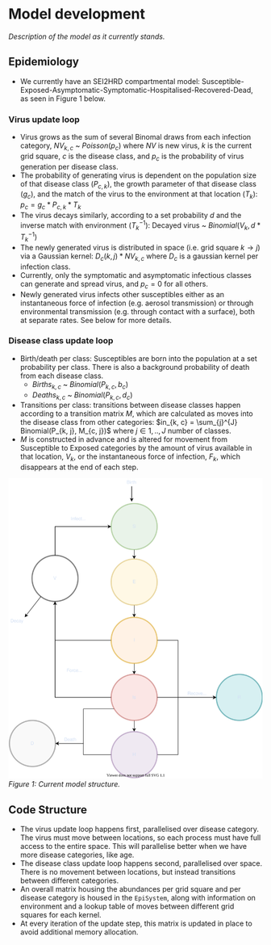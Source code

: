 # Model development

*Description of the model as it currently stands.*

## Epidemiology

* We currently have an SEI2HRD compartmental model: Susceptible-Exposed-Asymptomatic-Symptomatic-Hospitalised-Recovered-Dead, as seen in Figure 1 below.

### Virus update loop
* Virus grows as the sum of several Binomal draws from each infection category,
$NV_{k, c}$ ~ $Poisson(p_c)$
where $NV$ is new virus, $k$ is the current grid square, $c$ is the disease class, and $p_c$ is the probability of virus generation per disease class.
* The probability of generating virus is dependent on the population size of that disease class ($P_{c,k}$), the growth parameter of that disease class ($g_c$), and the match of the virus to the environment at that location ($T_k$):
$p_c = g_c * P_{c,k} * T_k$
* The virus decays similarly, according to a set probability $d$ and the inverse match with environment ($T_k^{-1}$):
Decayed virus ~ $Binomial(V_k, d * T_k^{-1})$
* The newly generated virus is distributed in space (i.e. grid square $k \rightarrow j$) via a Gaussian kernel:
$D_c(k,j)*NV_{k,c}$ where $D_c$ is a gaussian kernel per infection class.
* Currently, only the symptomatic and asymptomatic infectious classes can generate and spread virus, and $p_c = 0$ for all others.
* Newly generated virus infects other susceptibles either as an instantaneous force of infection (e.g. aerosol transmission) or through environmental transmission (e.g. through contact with a surface), both at separate rates. See below for more details.

### Disease class update loop
* Birth/death per class: Susceptibles are born into the population at a set probability per class. There is also a background probability of death from each disease class.
  * $Births_{k,c}$ ~ $Binomial(P_{k,c}, b_c)$
  * $Deaths_{k,c}$ ~ $Binomial(P_{k,c}, d_c)$
* Transitions per class: transitions between disease classes happen according to a transition matrix $M$, which are calculated as moves into the disease class from other categories:
$in_{k, c} = \sum_{j}^{J} Binomial(P_{k, j}, M_{c, j})$
 where $j \in{1,..,J}$ number of classes.
* $M$ is constructed in advance and is altered for movement from Susceptible to Exposed categories by the amount of virus available in that location, $V_k$, or the instantaneous force of infection, $F_k$, which disappears at the end of each step.



![](SEI2HRD.svg)
*Figure 1: Current model structure.*

## Code Structure

* The virus update loop happens first, parallelised over disease category. The virus must move between locations, so each process must have full access to the entire space. This will parallelise better when we have more disease categories, like age.
* The disease class update loop happens second, parallelised over space. There is no movement between locations, but instead transitions between different categories.
* An overall matrix housing the abundances per grid square and per disease category is housed in the `EpiSystem`, along with information on environment and a lookup table of moves between different grid squares for each kernel.
* At every iteration of the update step, this matrix is updated in place to avoid additional memory allocation.
